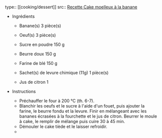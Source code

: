 type:: [[cooking/dessert]]
src:: [Recette Cake moelleux à la banane](https://www.atelierdeschefs.fr/recettes/5029/cake-moelleux-a-la-banane/)

- Ingrédients
  
  * Banane(s) 3 pièce(s)
  
  * Oeuf(s) 3 pièce(s)
  
  * Sucre en poudre 150 g
  
  * Beurre doux 150 g
  
  * Farine de blé 150 g
  
  * Sachet(s) de levure chimique (11g) 1 pièce(s)
  
  * Jus de citron 1
- Instructions
	- Préchauffer le four à 200 °C (th. 6-7).
	- Blanchir les oeufs et le sucre à l'aide d'un fouet, puis ajouter la farine, le beurre fondu et la levure. Finir en mélangeant avec les bananes écrasées à la fourchette et le jus de citron. Beurrer le moule à cake, le remplir de mélange puis cuire 30 à 45 min.
	- Démouler le cake tiède et le laisser refroidir.
	-